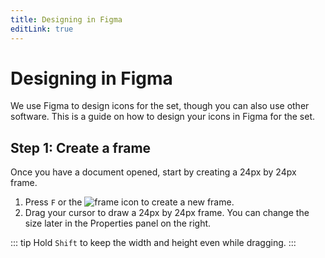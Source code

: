 ```yaml
---
title: Designing in Figma
editLink: true
---
```

# Designing in Figma
We use Figma to design icons for the set, though you can also use other software. This is a guide on how to design your icons in Figma for the set.

## Step 1: Create a frame
Once you have a document opened, start by creating a 24px by 24px frame.
1. Press `F` or the <img src="/figma-design/frame.png" alt="frame" style="display: inline;"> icon to create a new frame.
2. Drag your cursor to draw a 24px by 24px frame. You can change the size later in the Properties panel on the right.

::: tip
Hold `Shift` to keep the width and height even while dragging.
:::